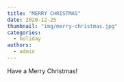 ```yaml
---
title: "MERRY CHRISTMAS"
date: 2020-12-25
thumbnail: "img/merry-christmas.jpg"
categories: 
  - holiday
authors: 
  - admin
---
```


Have a Merry Christmas!
